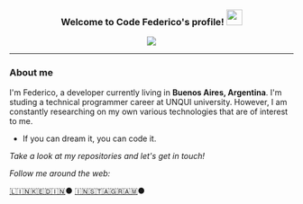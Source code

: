 <h3 align="center">
  Welcome to Code Federico's profile!
  <img src="https://media.giphy.com/media/hvRJCLFzcasrR4ia7z/giphy.gif" width="28">
</h3>
<p align="center">
  <a href="https://github.com/CodeWhiteWeb/CodeWhiteWeb"><img src="https://readme-typing-svg.herokuapp.com?color=%2336BCF7&center=true&vCenter=true&lines=Hi+%2C+welcome+to+my+Github+page;I+am+a+Full+Stack+Web+Developer;"></a>
</p>

---

<h3><b>About me</b></h3>

<p>I'm Federico, a developer currently living in <b>Buenos Aires, Argentina</b>. I'm studing a technical programmer career at UNQUI university. However, I am constantly researching on my own various technologies that are of interest to me.

- If you can dream it, you can code it.

</p>

<i>Take a look at my repositories and let's get in touch!</i>



<i>Follow me around the web:</i><br>

  <a target="_blank" href="https://www.linkedin.com/in/federico-ojeda-462743205/">🇱​🇮​🇳​🇰​🇪​🇩​🇮​🇳​</a> ●
  <a target="_blank" href="https://www.instagram.com/fedeshirolamy/">🇮​🇳​🇸​🇹​🇦​🇬​🇷​🇦​🇲​</a> ●
